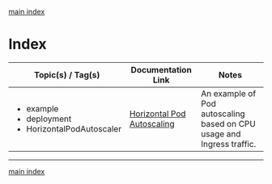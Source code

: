 [main index](../README.md)

# Index

| Topic(s) / Tag(s)                                                                                                  | Documentation Link                                                    |  Notes                                                                                                     |
|--------------------------------------------------------------------------------------------------------------------|-----------------------------------------------------------------------|------------------------------------------------------------------------------------------------------------|
| <ul><li>example</li><li>deployment</li><li>HorizontalPodAutoscaler</li></ul>                                       | [Horizontal Pod Autoscaling](./horizontal_pod_autoscaling/README.md)  | An example of Pod autoscaling based on CPU usage and Ingress traffic.                                      |


<hr />

[main index](../README.md)

<!--
Template for tag list:

<ul>
  <li></li>
</ul>
-->
